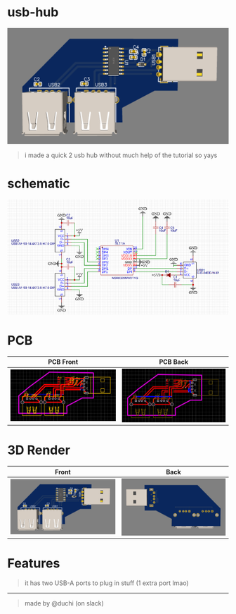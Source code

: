 # usb-hub
![3d_front](https://github.com/Ayush-Goyal-2010/usb-hub/blob/main/assets/3d_front.png)
> i made a quick 2 usb hub without much help of the tutorial so yays

# schematic
![schematic](https://github.com/Ayush-Goyal-2010/usb-hub/blob/main/assets/schematic.png)

# PCB
| PCB Front                  | PCB Back                 |
|----------------------------|--------------------------|
| ![pcb_front](https://github.com/Ayush-Goyal-2010/usb-hub/blob/main/assets/pcb_front.png) | ![pcb_back](https://github.com/Ayush-Goyal-2010/usb-hub/blob/main/assets/pcb_back.png)|

# 3D Render
| Front                      | Back                     |
|----------------------------|--------------------------|
| ![pcb_front](https://github.com/Ayush-Goyal-2010/usb-hub/blob/main/assets/3d_front.png) | ![pcb_back](https://github.com/Ayush-Goyal-2010/usb-hub/blob/main/assets/3d_back.png) |

# Features 
> it has two USB-A ports to plug in stuff (1 extra port lmao)

---
> made by @duchi (on slack)
